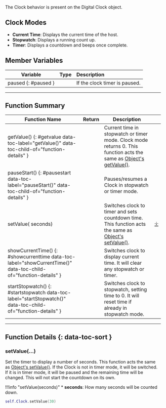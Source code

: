 The Clock behavior is present on the Digital Clock object.

## Clock Modes

* **Current Time**: Displays the current time of the host.
* **Stopwatch**: Displays a running count up.
* **Timer**: Displays a countdown and beeps once complete.

## Member Variables

Variable | Type | Description
-- | -- | :--
paused {: #paused } | [<span class="tag boo"></span>](../types.md) | If the clock timer is paused.

---

## Function Summary

Function Name | Return | Description | &nbsp;
-- | -- | -- | --:
getValue() {: #getvalue data-toc-label="getValue()" data-toc-child-of="function-details" } | [<span class="ret int"></span>](../types.md) | Current time in stopwatch or timer mode. Clock mode returns 0. This function acts the same as [Object's getValue()](../object.md#getvalue).
pauseStart() {: #pausestart data-toc-label="pauseStart()" data-toc-child-of="function-details" } | [<span class="ret boo"></span>](../types.md) | Pauses/resumes a Clock in stopwatch or timer mode.
setValue([<span class="tag int"></span>](../types.md) seconds) | [<span class="ret boo"></span>](../types.md) | Switches clock to timer and sets countdown time. This function acts the same as [Object's setValue()](../object.md#setvalue). | [:i:](#setvalue)
showCurrentTime() {: #showcurrenttime data-toc-label="showCurrentTime()" data-toc-child-of="function-details" } | [<span class="ret boo"></span>](../types.md) | Switches clock to display current time. It will clear any stopwatch or timer.
startStopwatch() {: #startstopwatch data-toc-label="startStopwatch()" data-toc-child-of="function-details" } | [<span class="ret boo"></span>](../types.md) | Switches clock to stopwatch, setting time to 0. It will reset time if already in stopwatch mode.

---

## Function Details {: data-toc-sort }

### setValue(...)

[<span class="ret boo"></span>](../types.md) Set the timer to display a number of seconds. This function acts the same as [Object's setValue()](../object.md#setvalue). If the Clock is not in timer mode, it will be switched. If it is in timer mode, it will be paused and the remaining time will be changed. This will not start the countdown on its own.


!!!info "setValue(seconds)"
    * [<span class="tag int"></span>](../types.md) **seconds**: How many seconds will be counted down.

``` Lua
self.Clock.setValue(30)
```
